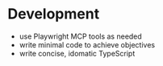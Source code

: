 # Development

- use Playwright MCP tools as needed
- write minimal code to achieve objectives
- write concise, idomatic TypeScript
